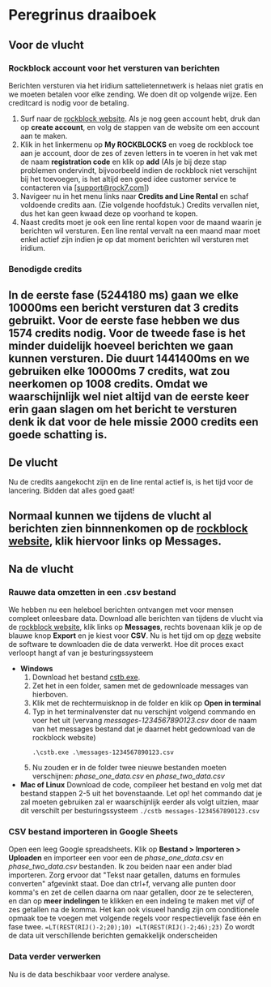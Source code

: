 # Peregrinus draaiboek
## Voor de vlucht
### Rockblock account voor het versturen van berichten
Berichten versturen via het iridium sattelietennetwerk is helaas niet gratis en we moeten betalen voor elke zending. We doen dit op volgende wijze. Een creditcard is nodig voor de betaling.

1. Surf naar de [rockblock website](https://rockblock.rock7.com/). Als je nog geen account hebt, druk dan op **create account**, en volg de stappen van de website om een account aan te maken. 
2. Klik in het linkermenu op **My ROCKBLOCKS** en voeg de rockblock toe aan je account, door de zes of zeven letters in te voeren in het vak met de naam **registration code** en klik op **add** (Als je bij deze stap problemen ondervindt, bijvoorbeeld indien de rockblock niet verschijnt bij het toevoegen, is het altijd een goed idee customer service te contacteren via [support@rock7.com])
3. Navigeer nu in het menu links naar **Credits and Line Rental** en schaf voldoende credits aan. (Zie volgende hoofdstuk.) Credits vervallen niet, dus het kan geen kwaad deze op voorhand te kopen.
4. Naast credits moet je ook een line rental kopen voor de maand waarin je berichten wil versturen. Een line rental vervalt na een maand maar moet enkel actief zijn indien je op dat moment berichten wil versturen met iridium.

### Benodigde credits
In de eerste fase (5244180 ms) gaan we elke 10000ms een bericht versturen dat 3 credits gebruikt. Voor de eerste fase hebben we dus 1574 credits nodig. Voor de tweede fase is het minder duidelijk hoeveel berichten we gaan kunnen versturen. Die duurt 1441400ms en we gebruiken elke 10000ms 7 credits, wat zou neerkomen op 1008 credits. Omdat we waarschijnlijk wel niet altijd van de eerste keer erin gaan slagen om het bericht te versturen denk ik dat voor de hele missie 2000 credits een goede schatting is.
---
## De vlucht
Nu de credits aangekocht zijn en de line rental actief is, is het tijd voor de lancering. Bidden dat alles goed gaat!

Normaal kunnen we tijdens de vlucht al berichten zien binnnenkomen op de [rockblock website](https://rockblock.rock7.com/), klik hiervoor links op **Messages**.
---
## Na de vlucht
### Rauwe data omzetten in een .csv bestand
We hebben nu een heleboel berichten ontvangen met voor mensen compleet onleesbare data. Download alle berichten van tijdens de vlucht via de [rockblock website](https://rockblock.rock7.com/), klik links op **Messages**, rechts bovenaan klik je op de blauwe knop **Export** en je kiest voor **CSV**. Nu is het tijd om op [deze](https://github.com/RomanVannieuwenhuyse/peregrinus-data-processing) website de software te downloaden die de data verwerkt. Hoe dit proces exact verloopt hangt af van je besturingssysteem

- **Windows**
    1. Download het bestand [cstb.exe](https://github.com/RomanVannieuwenhuyse/peregrinus-data-processing/releases/download/v0.0-alpha/cstb.exe).
    2. Zet het in een folder, samen met de gedownloade messages van hierboven.
    3. Klik met de rechtermuisknop in de folder en klik op **Open in terminal**
    4. Typ in het terminalvenster dat nu verschijnt volgend commando en voer het uit (vervang *messages-1234567890123.csv* door de naam van  het messages bestand dat je daarnet hebt gedownload van de rockblock website)
        ```
        .\cstb.exe .\messages-1234567890123.csv
        ```
    5. Nu zouden er in de folder twee nieuwe bestanden moeten verschijnen: *phase_one_data.csv* en *phase_two_data.csv*
- **Mac of Linux**
    Download de code, compileer het bestand en volg met dat bestand stappen 2-5 uit het bovenstaande. Let op! het commando dat je zal moeten gebruiken zal er waarschijnlijk eerder als volgt uitzien, maar dit verschilt per besturingssysteem
        ```
        ./cstb messages-1234567890123.csv
        ```

### CSV bestand importeren in Google Sheets
Open een leeg Google spreadsheets. Klik op **Bestand > Importeren > Uploaden** en importeer een voor een de *phase_one_data.csv* en *phase_two_data.csv* bestanden. Ik zou beiden naar een ander blad importeren. Zorg ervoor dat "Tekst naar getallen, datums en formules converten" afgevinkt staat. Doe dan ctrl+f, vervang alle punten door komma's en zet de cellen daarna om naar getallen, door ze te selecteren, en dan op **meer indelingen** te klikken en een indeling te maken met vijf of zes getallen na de komma. Het kan ook visueel handig zijn om conditionele opmaak toe te voegen met volgende regels voor respectievelijk fase één en fase twee.
    ```
    =LT(REST(RIJ()-2;20);10)
    =LT(REST(RIJ()-2;46);23)
    ```
Zo wordt de data uit verschillende berichten gemakkelijk onderscheiden

### Data verder verwerken
Nu is de data beschikbaar voor verdere analyse.